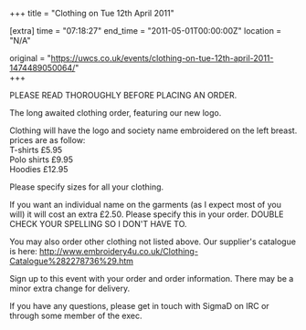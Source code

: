 +++
title = "Clothing on Tue 12th April 2011"

[extra]
time = "07:18:27"
end_time = "2011-05-01T00:00:00Z"
location = "N/A"

original = "https://uwcs.co.uk/events/clothing-on-tue-12th-april-2011-1474489050064/"    
+++

PLEASE READ THOROUGHLY BEFORE PLACING AN ORDER.

The long awaited clothing order, featuring our new logo.

Clothing will have the logo and society name embroidered on the left breast. prices are as follow:  
T-shirts £5.95  
Polo shirts £9.95  
Hoodies £12.95

Please specify sizes for all your clothing.

If you want an individual name on the garments (as I expect most of you will) it will cost an extra £2.50. Please specify this in your order. DOUBLE CHECK YOUR SPELLING SO I DON'T HAVE TO.

You may also order other clothing not listed above. Our supplier's catalogue is here: http://www.embroidery4u.co.uk/Clothing-Catalogue%282278736%29.htm

Sign up to this event with your order and order information. There may be a minor extra change for delivery.

If you have any questions, please get in touch with SigmaD on IRC or through some member of the exec.

